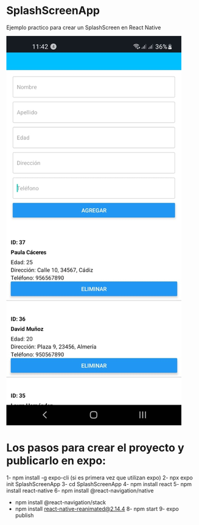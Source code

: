 # SplashScreenApp
Ejemplo practico para crear un SplashScreen en React Native

![Image text](https://github.com/AlexanderSiguenza/apiPacienteApp/blob/main/img/CRUDAPIRESTPHP.jpg)

# Los pasos para crear el proyecto y publicarlo en expo:

1- npm install -g expo-cli (si es primera vez que utilizan expo)
2- npx expo init SplashScreenApp
3- cd SplashScreenApp
4- npm install react
5- npm install react-native
6- npm install @react-navigation/native
- npm install @react-navigation/stack
- npm install react-native-reanimated@2.14.4
8- npm start
9- expo publish
